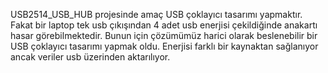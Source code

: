 USB2514_USB_HUB projesinde amaç USB çoklayıcı tasarımı yapmaktır. Fakat bir laptop tek usb çıkışından 4 adet usb enerjisi çekildiğinde anakartı hasar görebilmektedir. Bunun için çözümümüz harici olarak beslenebilir bir USB çoklayıcı tasarımı yapmak oldu. Enerjisi farklı bir kaynaktan sağlanıyor ancak veriler usb üzerinden aktarılıyor. 
